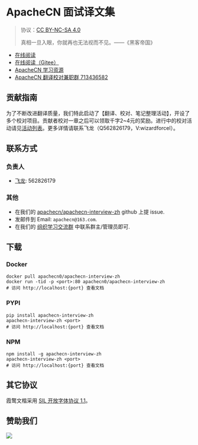 <!--
    需要填充的占位符：
    
    README.md
    
        ApacheCN 面试译文集：文档中文名
        {nameEn}：文档英文名
        {urlEn}：文档原始链接
        itvw：域名前缀
        飞龙：负责人名称
        wizardforcel：负责人 Github 用户名
        562826179：负责人 QQ
        apachecn-interview-zh：ApacheCN 的 Github 仓库名称
        apachecn-interview-zh：DockerHub 仓库名称
        apachecn-interview-zh：PYPI 包名称
        apachecn-interview-zh：NPM 包名称
    
    CNAME
    
        itvw：域名前缀

    index.html
    
        ApacheCN 面试译文集：文档中文名
        #004eb7：显示颜色
        apachecn-interview-zh：ApacheCN 的 Github 仓库名称

    asset/docsify-apachecn-footer.js
    
        apachecn-interview-zh：ApacheCN 的 Github 仓库名称
-->

# ApacheCN 面试译文集

> 协议：[CC BY-NC-SA 4.0](http://creativecommons.org/licenses/by-nc-sa/4.0/)
> 
> 真相一旦入眼，你就再也无法视而不见。——《黑客帝国》

* [在线阅读](https://itvw.apachecn.org)
* [在线阅读（Gitee）](https://apachecn.gitee.io/doc-template/)
* [ApacheCN 学习资源](http://docs.apachecn.org/)
* [ApacheCN 翻译校对兼职群 713436582](https://jq.qq.com/?_wv=1027&k=VSNtgpjb)

## 贡献指南

为了不断改进翻译质量，我们特此启动了【翻译、校对、笔记整理活动】，开设了多个校对项目。贡献者校对一章之后可以领取千字2\~4元的奖励。进行中的校对活动请见[活动列表](https://home.apachecn.org/#/docs/activity/docs-activity)。更多详情请联系飞龙（Q562826179，V:wizardforcel）。

## 联系方式

### 负责人

* [飞龙](https://github.com/wizardforcel): 562826179

### 其他

*   在我们的 [apachecn/apachecn-interview-zh](https://github.com/apachecn/apachecn-interview-zh) github 上提 issue.
*   发邮件到 Email: `apachecn@163.com`.
*   在我们的 [组织学习交流群](https://www.apachecn.org/#/docs/join) 中联系群主/管理员即可.

## 下载

### Docker

```
docker pull apachecn0/apachecn-interview-zh
docker run -tid -p <port>:80 apachecn0/apachecn-interview-zh
# 访问 http://localhost:{port} 查看文档
```

### PYPI

```
pip install apachecn-interview-zh
apachecn-interview-zh <port>
# 访问 http://localhost:{port} 查看文档
```

### NPM

```
npm install -g apachecn-interview-zh
apachecn-interview-zh <port>
# 访问 http://localhost:{port} 查看文档
```

## 其它协议

霞鹜文楷采用 [SIL 开放字体协议 1.1](https://github.com/lxgw/LxgwWenKai/blob/main/SIL_Open_Font_License_1.1.txt)。

## 赞助我们

![](http://data.apachecn.org/img/about/donate.jpg)
